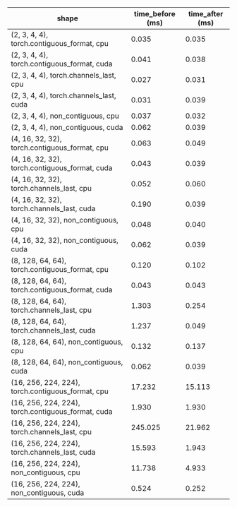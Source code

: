 | shape | time_before (ms) | time_after (ms) |
| --- | --- | --- | 
| (2, 3, 4, 4), torch.contiguous_format, cpu  |  0.035 |  0.035 | 
| (2, 3, 4, 4), torch.contiguous_format, cuda  |  0.041 |  0.038 | 
| (2, 3, 4, 4), torch.channels_last, cpu  |  0.027 |  0.031 | 
| (2, 3, 4, 4), torch.channels_last, cuda  |  0.031 |  0.039 | 
| (2, 3, 4, 4), non_contiguous, cpu  |  0.037 |  0.032 | 
| (2, 3, 4, 4), non_contiguous, cuda  |  0.062 |  0.039 | 
| (4, 16, 32, 32), torch.contiguous_format, cpu  |  0.063 |  0.049 | 
| (4, 16, 32, 32), torch.contiguous_format, cuda  |  0.043 |  0.039 | 
| (4, 16, 32, 32), torch.channels_last, cpu  |  0.052 |  0.060 | 
| (4, 16, 32, 32), torch.channels_last, cuda  |  0.190 |  0.039 | 
| (4, 16, 32, 32), non_contiguous, cpu  |  0.048 |  0.040 | 
| (4, 16, 32, 32), non_contiguous, cuda  |  0.062 |  0.039 | 
| (8, 128, 64, 64), torch.contiguous_format, cpu  |  0.120 |  0.102 | 
| (8, 128, 64, 64), torch.contiguous_format, cuda  |  0.043 |  0.043 | 
| (8, 128, 64, 64), torch.channels_last, cpu  |  1.303 |  0.254 | 
| (8, 128, 64, 64), torch.channels_last, cuda  |  1.237 |  0.049 | 
| (8, 128, 64, 64), non_contiguous, cpu  |  0.132 |  0.137 | 
| (8, 128, 64, 64), non_contiguous, cuda  |  0.062 |  0.039 | 
| (16, 256, 224, 224), torch.contiguous_format, cpu  |  17.232 |  15.113 | 
| (16, 256, 224, 224), torch.contiguous_format, cuda  |  1.930 |  1.930 | 
| (16, 256, 224, 224), torch.channels_last, cpu  |  245.025 |  21.962 | 
| (16, 256, 224, 224), torch.channels_last, cuda  |  15.593 |  1.943 | 
| (16, 256, 224, 224), non_contiguous, cpu  |  11.738 |  4.933 | 
| (16, 256, 224, 224), non_contiguous, cuda  |  0.524 |  0.252 | 
